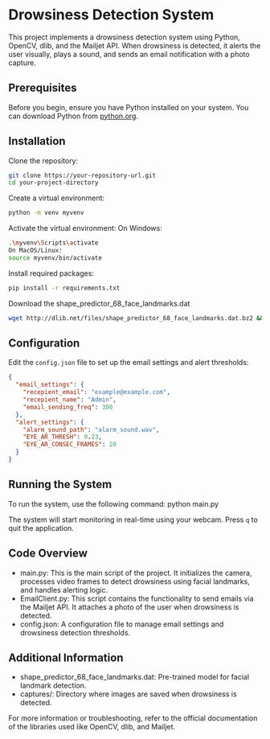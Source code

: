 # Drowsiness Detection System

This project implements a drowsiness detection system using Python, OpenCV, dlib, and the Mailjet API. When drowsiness is detected, it alerts the user visually, plays a sound, and sends an email notification with a photo capture.

## Prerequisites

Before you begin, ensure you have Python installed on your system. You can download Python from [python.org](https://www.python.org/downloads/).

## Installation

Clone the repository:

```bash
git clone https://your-repository-url.git
cd your-project-directory
```

Create a virtual environment:
```bash
python -m venv myvenv
```

Activate the virtual environment:
   On Windows:
```bash
.\myvenv\Scripts\activate
On MacOS/Linux:
source myvenv/bin/activate
```

Install required packages:
```bash
pip install -r requirements.txt
```

Download the shape_predictor_68_face_landmarks.dat
```bash
wget http://dlib.net/files/shape_predictor_68_face_landmarks.dat.bz2 && bzip2 -d shape_predictor_68_face_landmarks.dat.bz2
```

## Configuration

Edit the `config.json` file to set up the email settings and alert thresholds:
```json
{
  "email_settings": {
    "recepient_email": "example@example.com",
    "recepient_name": "Admin",
    "email_sending_freq": 300
  },
  "alert_settings": {
    "alarm_sound_path": "alarm_sound.wav",
    "EYE_AR_THRESH": 0.23,
    "EYE_AR_CONSEC_FRAMES": 20
  }
}
```

## Running the System

To run the system, use the following command:
python main.py

The system will start monitoring in real-time using your webcam. Press `q` to quit the application.

## Code Overview

- main.py: This is the main script of the project. It initializes the camera, processes video frames to detect drowsiness using facial landmarks, and handles alerting logic.
- EmailClient.py: This script contains the functionality to send emails via the Mailjet API. It attaches a photo of the user when drowsiness is detected.
- config.json: A configuration file to manage email settings and drowsiness detection thresholds.

## Additional Information

- shape_predictor_68_face_landmarks.dat: Pre-trained model for facial landmark detection.
- captures/: Directory where images are saved when drowsiness is detected.

For more information or troubleshooting, refer to the official documentation of the libraries used like OpenCV, dlib, and Mailjet.
